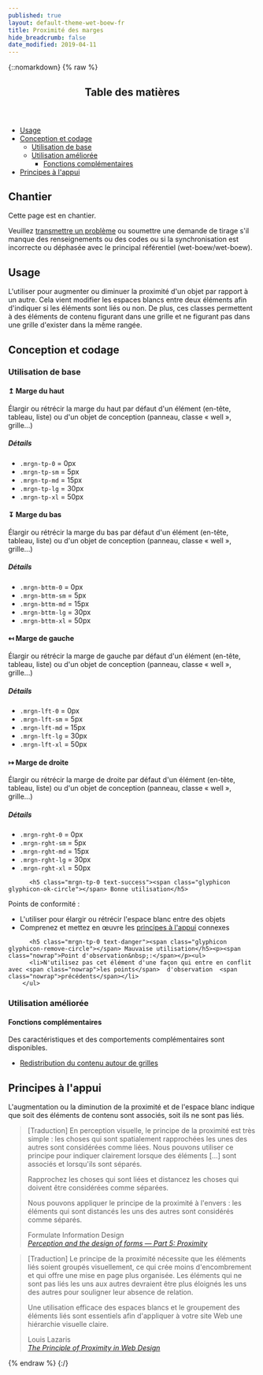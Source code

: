 ```yaml
---
published: true
layout: default-theme-wet-boew-fr
title: Proximité des marges
hide_breadcrumb: false
date_modified: 2019-04-11
---
```

{::nomarkdown}
{% raw %}
  <span class="wb-prettify all-pre"></span>
  <div class="row">
    <nav role="navigation" class="col-md-8">
      <div class="panel panel-default">
        <header class="panel-heading">
          <h2 class="panel-title">Table des matières</h2>
        </header>
        <div class="panel-body">
          <ul>
            <li><a href="#purpose">Usage</a></li>
            <li><a href="#design">Conception et codage</a>
              <ul>
                <li><a href="#basic">Utilisation de base</a> </li>
				<li><a href="#enhanced">Utilisation améliorée</a>
				  <ul>
				    <li><a href="#addon">Fonctions complémentaires</a></li>
			      </ul>
				</li>
              </ul>
            </li>
            <li><a href="#supporting">Principes à l'appui</a></li>
          </ul>
        </div>
      </div>
    </nav>
    <section class="col-md-4">
      <div class="panel panel-warning">
        <div class="panel-body">
          <h2 class="mrgn-tp-0 h4 text-warning"><span class="fa fa-exclamation-triangle"></span> Chantier</h2>
          <p>Cette page est en chantier.</p>
          <p>Veuillez <a href="https://github.com/wet-boew/wet-boew-styleguide/issues/new">transmettre un problème</a> ou soumettre une demande de tirage s'il manque des renseignements ou des codes ou si la synchronisation est incorrecte ou déphasée avec le principal référentiel (wet-boew/wet-boew).</p>
        </div>
      </div>
    </section>
  </div>
  <h2 id="purpose"><span class="fa-stack"><span class="fa fa-circle fa-stack-2x"></span><span class="fa fa-info fa-stack-1x fa-inverse"></span></span> Usage</h2>
  <p>L'utiliser pour augmenter ou diminuer la proximité d'un objet par rapport à un autre. Cela vient modifier les espaces blancs entre deux éléments afin d'indiquer si les éléments sont liés ou non. De plus, ces classes permettent à des éléments de contenu figurant dans une grille et ne figurant pas dans une grille d'exister dans la même rangée. </p>
  <h2 id="design"><span class="fa-stack"><span class="fa fa-circle fa-stack-2x"></span><span class="fa fa-paint-brush fa-stack-1x fa-inverse"></span></span> Conception et codage</h2>
  <h3 id="basic">Utilisation de base</h3>
  <div class="row">
    <div class="col-sm-6 col-lg-3">
      <h4 id="top"><span class="fa-stack"><span class="fa fa-circle fa-stack-2x"></span><span class="fa fa-stack-1x fa-inverse">&#8613; </span></span> Marge du haut</h4>
      <p>Élargir ou rétrécir la marge du haut par défaut d'un élément (en-tête, tableau, liste) ou d'un objet de conception (panneau, classe « well », grille...)</p>
      <div class="panel panel-default">
        <div class="panel-body">
          <h5 class="mrgn-tp-0">Détails</h5>
          <ul>
            <li><code>.mrgn-tp-0</code> = 0px</li>
            <li><code>.mrgn-tp-sm</code> = 5px</li>
            <li><code>.mrgn-tp-md</code> = 15px</li>
            <li><code>.mrgn-tp-lg</code> = 30px</li>
            <li><code>.mrgn-tp-xl</code> = 50px</li>
          </ul>
        </div>
      </div>
    </div>
    <div class="col-sm-6 col-lg-3">
      <h4 id="bottom"><span class="fa-stack"><span class="fa fa-circle fa-stack-2x"></span><span class="fa fa-stack-1x fa-inverse">&#8615; </span></span> Marge du bas</h4>
      <p>Élargir ou rétrécir la marge du bas par défaut d'un élément (en-tête, tableau, liste) ou d'un objet de conception (panneau, classe « well », grille...) </p>
      <div class="panel panel-default">
        <div class="panel-body">
          <h5 class="mrgn-tp-0">Détails</h5>
          <ul>
            <li><code>.mrgn-bttm-0</code> = 0px</li>
            <li><code>.mrgn-bttm-sm</code> = 5px</li>
            <li><code>.mrgn-bttm-md</code> = 15px</li>
            <li><code>.mrgn-bttm-lg</code> = 30px</li>
            <li><code>.mrgn-bttm-xl</code> = 50px</li>
          </ul>
        </div>
      </div>
    </div>
  <div class="clear visible-md"></div>
    <div class="col-sm-6 col-lg-3">
      <h4 id="left"><span class="fa-stack"><span class="fa fa-circle fa-stack-2x"></span><span class="fa fa-stack-1x fa-inverse">&#8612; </span></span> Marge de gauche</h4>
      <p>Élargir ou rétrécir la marge de gauche par défaut d'un élément (en-tête, tableau, liste) ou d'un objet de conception (panneau, classe « well », grille...) </p>
      <div class="panel panel-default">
        <div class="panel-body">
          <h5 class="mrgn-tp-0">Détails</h5>
          <ul>
            <li><code>.mrgn-lft-0</code> = 0px</li>
            <li><code>.mrgn-lft-sm</code> = 5px</li>
            <li><code>.mrgn-lft-md</code> = 15px</li>
            <li><code>.mrgn-lft-lg</code> = 30px</li>
            <li><code>.mrgn-lft-xl</code> = 50px</li>
          </ul>
        </div>
      </div>
    </div>
    <div class="col-sm-6 col-lg-3">
      <h4 id="right"><span class="fa-stack"><span class="fa fa-circle fa-stack-2x"></span><span class="fa fa-stack-1x fa-inverse">&#8614; </span></span> Marge de droite</h4>
      <p>Élargir ou rétrécir la marge de droite par défaut d'un élément (en-tête, tableau, liste) ou d'un objet de conception (panneau, classe « well », grille...) </p>
      <div class="panel panel-default">
        <div class="panel-body">
          <h5 class="mrgn-tp-0">Détails</h5>
          <ul>
            <li><code>.mrgn-rght-0</code> = 0px</li>
            <li><code>.mrgn-rght-sm</code> = 5px</li>
            <li><code>.mrgn-rght-md</code> = 15px</li>
            <li><code>.mrgn-rght-lg</code> = 30px</li>
            <li><code>.mrgn-rght-xl</code> = 50px</li>
          </ul>
        </div>
      </div>
    </div>
  </div>

          <h5 class="mrgn-tp-0 text-success"><span class="glyphicon glyphicon-ok-circle"></span> Bonne utilisation</h5>
<p><span class="nowrap">Points de conformité&nbsp;:</span></p>
        <ul>
            <li>L'utiliser pour élargir ou rétrécir l'espace blanc entre des objets</li>
			<li>Comprenez et mettez en œuvre les <a href="#supporting"> principes à l'appui</a> connexes</li>
          </ul>

          <h5 class="mrgn-tp-0 text-danger"><span class="glyphicon glyphicon-remove-circle"></span> Mauvaise utilisation</h5><p><span class="nowrap">Point d'observation&nbsp;:</span></p><ul>
          <li>N'utilisez pas cet élément d'une façon qui entre en conflit avec <span class="nowrap">les points</span>  d'observation  <span class="nowrap">précédents</span></li>
        </ul>

  <h3 id="enhanced">Utilisation améliorée</h3><h4 id="addon"><span class="fa-stack"><span class="fa fa-circle fa-stack-2x"></span><span class="fa fa-stack-1x fa-plus fa-inverse"></span></span> Fonctions complémentaires</h4> <p>Des caractéristiques et des comportements complémentaires sont disponibles.</p>
  <ul class="list-inline lst-spcd">
    <li><a class="btn btn-default" href="reflow-fr.html">Redistribution du contenu autour de grilles</a></li>
  </ul>
  <h2 id="supporting"><span class="fa-stack"> <span class="fa fa-circle fa-stack-2x"></span> <span class="fa fa-bookmark fa-stack-1x fa-inverse"></span> </span> Principes à l'appui</h2>
  <p>L'augmentation ou la diminution de la proximité et de l'espace blanc indique que soit des éléments de contenu sont associés, soit ils ne sont pas liés.</p>
  <blockquote>
    <p>[Traduction] En perception visuelle, le principe de la proximité est très simple : les choses qui sont spatialement rapprochées les unes des autres sont considérées comme liées. Nous pouvons utiliser ce principe pour indiquer clairement lorsque des éléments [...] sont associés et lorsqu'ils sont séparés.</p>
    <p>Rapprochez les choses qui sont liées et distancez les choses qui doivent être considérées comme séparées.</p>
    <p>Nous pouvons appliquer le principe de la proximité à l'envers : les éléments qui sont distancés les uns des autres sont considérés comme séparés. </p>
     <footer class="text-right">Formulate Information Design<br>
      <cite><a href="http://www.formulate.com.au/blog/perception-5-proximity" >Perception and the design of forms — Part 5: Proximity</a></cite></footer>
  </blockquote>
  <blockquote>
    <p>[Traduction] Le principe de la proximité nécessite que les éléments liés soient groupés visuellement, ce qui crée moins d'encombrement et qui offre une mise en page plus organisée. Les éléments qui ne sont pas liés les uns aux autres devraient être plus éloignés les uns des autres pour souligner leur absence de relation.</p>
    <p>Une utilisation efficace des espaces blancs et le groupement des éléments liés sont essentiels afin d'appliquer à votre site Web une hiérarchie visuelle claire.</p>
    <footer class="text-right">Louis Lazaris<br>
      <cite><a href="http://www.webdesignerdepot.com/2010/01/the-principle-of-proximity-in-web-design/" >The Principle of Proximity in Web Design </a></cite></footer>
  </blockquote>
{% endraw %}
{:/}

